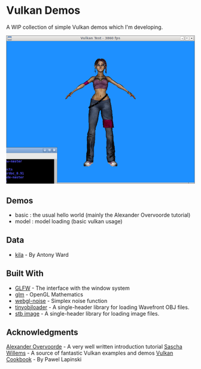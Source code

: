 # Vulkan Demos
A WIP collection of simple Vulkan demos which I'm developing.

![the kila model](kila.png)

## Demos
* basic       : the usual hello world (mainly the Alexander Overvoorde tutorial)
* model       : model loading (basic vulkan usage)

## Data
* [kila](https://cgi.tutsplus.com/articles/game-character-creation-series-kila-chapter-1-high-resolution-modeling--cg-24776) - By Antony Ward

## Built With

* [GLFW](http://www.glfw.org/) - The interface with the window system
* [glm](https://glm.g-truc.net/0.9.8/index.html) - OpenGL Mathematics
* [webgl-noise](https://github.com/stegu/webgl-noise) - Simplex noise function
* [tinyobjloader](https://github.com/syoyo/tinyobjloader) - A single-header library for loading Wavefront OBJ files.
* [stb image](https://github.com/nothings/stb) - A single-header library for loading image files.

## Acknowledgments
[Alexander Overvoorde](https://vulkan-tutorial.com/) - A very well written introduction tutorial
[Sascha Willems](https://github.com/SaschaWillems/Vulkan) - A source of fantastic Vulkan examples and demos
[Vulkan Cookbook](https://github.com/PacktPublishing/Vulkan-Cookbook) - By Pawel Lapinski
